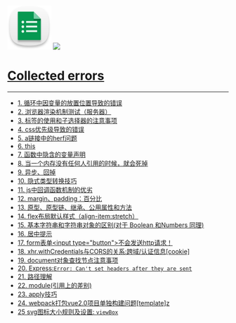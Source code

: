 <a href="https://yongheng2016.github.io/myself-resume/"><img src="https://github.com/yongheng2016/myself-resume/blob/master/src/imgs/logo.png" alt="" width=100></a>
[ ![](http://imgsrc.baidu.com/image/c0%3Dshijue1%2C0%2C0%2C294%2C40/sign=f98d7c40b919ebc4d4757edaea4fa589/b64543a98226cffc9eabfc97b3014a90f603ea16.jpg)](https://yongheng2016.github.io/myself-resume/)
# [Collected errors](https://yongheng2016.github.io/Errors/)
----
+ [1. 循环中因变量的放置位置导致的错误](https://github.com/yongheng2016/errors/issues/1)
+ [2. 浏览器渲染机制测试（服务器）](https://github.com/yongheng2016/errors/issues/2)
+ [3. 标签的使用和子选择器的注意事项](https://github.com/yongheng2016/errors/issues/3)
+ [4. css优先级导致的错误](https://github.com/yongheng2016/errors/issues/4)
+ [5. a链接中的herf问题](https://github.com/yongheng2016/errors/issues/5)
+ [6. this](https://github.com/yongheng2016/errors/issues/6)
+ [7. 函数中隐含的变量声明](https://github.com/yongheng2016/errors/issues/10)
+ [8. 当一个内存没有任何人引用的时候，就会死掉](https://github.com/yongheng2016/errors/issues/11)
+ [9. 异步、回掉](https://github.com/yongheng2016/errors/issues/12)
+ [10. 隐式类型转换技巧](https://github.com/yongheng2016/errors/issues/15)
+ [11. js中回调函数机制的优劣](https://github.com/yongheng2016/errors/issues/18)
+ [12. margin、padding：百分比](https://github.com/yongheng2016/errors/issues/19)
+ [13. 原型、原型链、继承、公用属性和方法](https://github.com/yongheng2016/errors/issues/20)
+ [14. flex布局默认样式（align-item:stretch）](https://github.com/yongheng2016/errors/issues/21)
+ [15. 基本字符串和字符串对象的区别(对于 Boolean 和Numbers 同理)](https://github.com/yongheng2016/errors/issues/22)
+ [16. 居中提示](https://github.com/yongheng2016/errors/issues/23)
+ [17. form表单\<input type="button"\>不会发送http请求！](https://github.com/yongheng2016/errors/issues/24)
+ [18. xhr.withCredentials与CORS的关系:跨域/认证信息[cookie]](https://github.com/yongheng2016/errors/issues/25)
+ [19. document对象查找节点注意事项](https://github.com/yongheng2016/errors/issues/26)
+ [20. Express:`Error: Can't set headers after they are sent`](https://github.com/yongheng2016/errors/issues/27)
+ [21. 路径理解](https://github.com/yongheng2016/errors/issues/28)
+ [22. module(引用上的差别)](https://github.com/yongheng2016/errors/issues/29)
+ [23. apply技巧](https://github.com/yongheng2016/errors/issues/31)
+ [24. webpack打包vue2.0项目单独构建问题[template]z](https://github.com/yongheng2016/errors/issues/33)
+ [25 svg图标大小规则及设置: `viewBox`](https://github.com/yongheng2016/Errors/issues/34)
